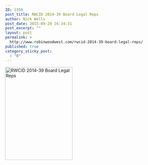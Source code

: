 ```yaml
---
ID: 2356
post_title: RWCID 2014-39 Board Legal Reps
author: Nick Wells
post_date: 2015-09-20 16:34:31
post_excerpt: ""
layout: post
permalink: >
  http://www.robinwoodwest.com/rwcid-2014-39-board-legal-reps/
published: true
category_sticky_post:
  - "0"
---
```

<a href="http://www.robinwoodwest.com/wp-content/uploads/2015/09/rwcid-2014-39-board-legal-reps.jpg"><img src="http://www.robinwoodwest.com/wp-content/uploads/2015/09/rwcid-2014-39-board-legal-reps-217x300.jpg" alt="RWCID 2014-39 Board Legal Reps" width="217" height="300" class="alignnone size-medium wp-image-2357" /></a>